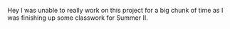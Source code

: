 Hey I was unable to really work on this project for a big chunk of time as I was finishing up some classwork for Summer II. 
